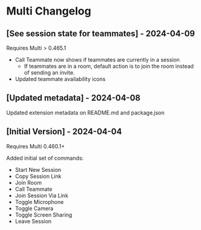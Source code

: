 # Multi Changelog

## [See session state for teammates] - 2024-04-09

Requires Multi > 0.465.1

- Call Teammate now shows if teammates are currently in a session
  - If teammates are in a room, default action is to join the room instead of sending an invite.
- Updated teammate availability icons

## [Updated metadata] - 2024-04-08

Updated extension metadata on README.md and package.json

## [Initial Version] - 2024-04-04

Requires Multi 0.460.1+

Added initial set of commands:

- Start New Session
- Copy Session Link
- Join Room
- Call Teammate
- Join Session Via Link
- Toggle Microphone
- Toggle Camera
- Toggle Screen Sharing
- Leave Session